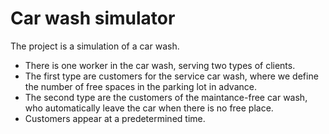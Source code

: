 # Car wash simulator

The project is a simulation of a car wash.

* There is one worker in the car wash, serving two types of clients. 
* The first type are customers for the service car wash, where we define the number of free spaces in the parking lot in advance. 
* The second type are the customers of the maintance-free car wash, who automatically leave the car when there is no free place.
* Customers appear at a predetermined time.
